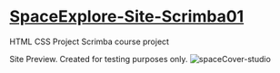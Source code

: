 # [SpaceExplore-Site-Scrimba01](https://h-vasq.github.io/SpaceExplor-Site-Scrimba01/)

HTML CSS Project Scrimba course project

Site Preview.  Created for testing purposes only.
![spaceCover-studio](https://user-images.githubusercontent.com/123214691/225980609-da2bb79b-43f1-4a0f-af58-dc0934f82b12.jpg)
